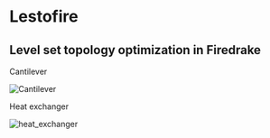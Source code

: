 # Lestofire

## Level set topology optimization in Firedrake

Cantilever

![Cantilever](/uploads/0d1f160bf113ae98b8ba0eaaedb8ca44/cantilever.gif)

Heat exchanger

![heat_exchanger](/uploads/00c4561421266ec316903804f0198c1e/heat_exchanger.gif)
